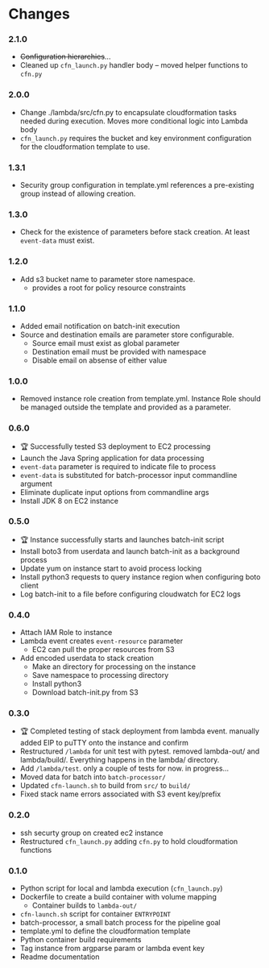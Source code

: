 # Changes

### 2.1.0
- ~~Configuration hierarchies~~...
- Cleaned up `cfn_launch.py` handler body &ndash; moved helper functions to `cfn.py`

### 2.0.0
- Change ./lambda/src/cfn.py to encapsulate cloudformation tasks needed during execution.  Moves more conditional logic into Lambda body
- `cfn_launch.py` requires the bucket and key environment configuration for the cloudformation template to use.

### 1.3.1
- Security group configuration in template.yml references a pre-existing group instead of allowing creation.

### 1.3.0
- Check for the existence of parameters before stack creation.  At least `event-data` must exist.

### 1.2.0
- Add s3 bucket name to parameter store namespace.
  - provides a root for policy resource constraints

### 1.1.0
- Added email notification on batch-init execution
- Source and destination emails are parameter store configurable.
  - Source email must exist as global parameter
  - Destination email must be provided with namespace
  - Disable email on absense of either value

### 1.0.0
- Removed instance role creation from template.yml.  Instance Role should be managed outside the template and provided as a parameter.
 
### 0.6.0
- :trophy: Successfully tested S3 deployment to EC2 processing 
- Launch the Java Spring application for data processing
- `event-data` parameter is required to indicate file to process
- `event-data` is substituted for batch-processor input commandline argument
- Eliminate duplicate input options from commandline args
- Install JDK 8 on EC2 instance

### 0.5.0
- :trophy: Instance successfully starts and launches batch-init script
- Install boto3 from userdata and launch batch-init as a background process
- Update yum on instance start to avoid process locking
- Install python3 requests to query instance region when configuring boto client
- Log batch-init to a file before configuring cloudwatch for EC2 logs

### 0.4.0
- Attach IAM Role to instance
- Lambda event creates `event-resource` parameter
  - EC2 can pull the proper resources from S3
- Add encoded userdata to stack creation
  - Make an directory for processing on the instance
  - Save namespace to processing directory
  - Install python3
  - Download batch-init.py from S3

### 0.3.0
- :trophy: Completed testing of stack deployment from lambda event.  manually added EIP to puTTY onto the instance and confirm
- Restructured `/lambda` for unit test with pytest.  removed lambda-out/ and lambda/build/.  Everything happens in the lambda/ directory.
- Add `/lambda/test`.  only a couple of tests for now.  in progress...
- Moved data for batch into `batch-processor/`
- Updated `cfn-launch.sh` to build from `src/` to `build/`
- Fixed stack name errors associated with S3 event key/prefix

### 0.2.0
- ssh securty group on created ec2 instance
- Restructured `cfn_launch.py` adding `cfn.py` to hold cloudformation functions

### 0.1.0
- Python script for local and lambda execution (`cfn_launch.py`)
- Dockerfile to create a build container with volume mapping
    - Container builds to `lambda-out/`
- `cfn-launch.sh` script for container `ENTRYPOINT`
- batch-processor, a small batch process for the pipeline goal
- template.yml to define the cloudformation template
- Python container build requirements
- Tag instance from argparse param or lambda event key
- Readme documentation